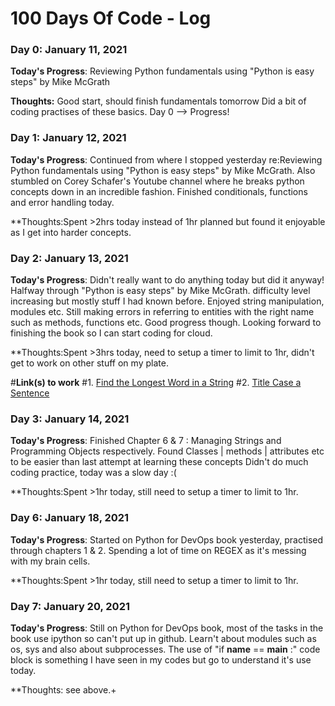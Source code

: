 # 100 Days Of Code - Log

### Day 0: January 11, 2021

**Today's Progress**: Reviewing Python fundamentals using "Python is easy steps" by Mike McGrath

**Thoughts:** Good start, should finish fundamentals tomorrow Did a bit of coding practises of these basics. Day 0 --> Progress!

### Day 1: January 12, 2021

**Today's Progress**: Continued from where I stopped yesterday re:Reviewing Python fundamentals using "Python is easy steps" by Mike McGrath. Also stumbled on Corey Schafer's Youtube channel where he breaks python concepts down in an incredible fashion. Finished conditionals, functions and error handling today.

**Thoughts:Spent >2hrs today instead of 1hr planned but found it enjoyable as I get into harder concepts.


### Day 2: January 13, 2021

**Today's Progress**: Didn't really want to do anything today but did it anyway! Halfway through "Python is easy steps" by Mike McGrath. difficulty level increasing but mostly stuff I had known before. Enjoyed string manipulation, modules etc. Still making errors in referring to entities with the right name such as methods, functions etc. Good progress though. Looking forward to finishing the book so I can start coding for cloud.

**Thoughts:Spent >3hrs today, need to setup a timer to limit to 1hr, didn't get to work on other stuff on my plate.

#**Link(s) to work**
#1. [Find the Longest Word in a String](https://www.freecodecamp.com/challenges/find-the-longest-word-in-a-string)
#2. [Title Case a Sentence](https://www.freecodecamp.com/challenges/title-case-a-sentence)

### Day 3: January 14, 2021

**Today's Progress**: Finished Chapter 6 & 7 : Managing Strings and Programming Objects respectively. Found Classes | methods | attributes etc to be easier than last attempt at learning these concepts Didn't do much coding practice, today was a slow day :(

**Thoughts:Spent >1hr today,  still need to setup a timer to limit to 1hr.

### Day 6: January 18, 2021

**Today's Progress**: Started on Python for DevOps book yesterday, practised through chapters 1 & 2. Spending a lot of time on REGEX as it's messing with my brain cells. 

**Thoughts:Spent >1hr today,  still need to setup a timer to limit to 1hr.

### Day 7: January 20, 2021

**Today's Progress**: Still on Python for DevOps book, most of the tasks in the book use ipython so can't put up in github. Learn't about modules such as os, sys and also about subprocesses. The use of "if __name__ == __main__ :" code block is something I have seen in my codes but go to understand it's use today.  

**Thoughts: see above.+

